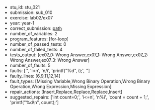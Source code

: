 - stu_id: stu_021	       
- submission: sub_010
- exercise: lab02/ex07
- year: year-1
- correct_submission: [path](https://github.com/pmorvalho/C-Pack-IPAs/blob/main/correct_submissions/year-1/lab02/ex07/ex07-stu_021-sub_009)
- number_of_variables: 2
- program_features: [for-loop] 
- number_of_passed_tests: 0
- number_of_failed_tests: 4
- tests_output: [ex07_0: Wrong Answer,ex07_1: Wrong Answer,ex07_2: Wrong Answer,ex07_3: Wrong Answer]
- number_of_faults: 5
- faults: ['', 'i<n', 'n/i', 'printf("%d", i);', '']
- faulty_lines: [6,9,11,12,14]
- fault_types: [Missing Variable,Wrong Binary Operation,Wrong Binary Operation,Wrong Expression,Missing Expression]
- repair_actions: [Insert,Replace,Replace,Replace,Insert] 
- suggested_repairs: ['int count=0;', 'i<=n', 'n%i', 'count = count + 1;', 'printf("%d\n", count);']
